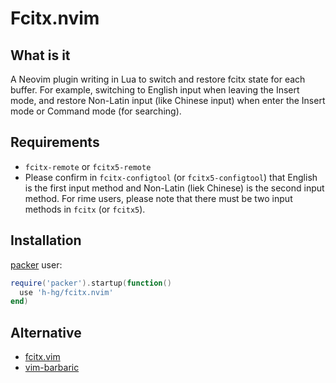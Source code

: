 # Fcitx.nvim

## What is it

A Neovim plugin writing in Lua to switch and restore fcitx state for each buffer. For example, switching to English input when leaving the Insert mode, and restore Non-Latin input (like Chinese input) when enter the Insert mode or Command mode (for searching).

## Requirements

- `fcitx-remote` or `fcitx5-remote`
- Please confirm in `fcitx-configtool` (or `fcitx5-configtool`) that English is the first input method and Non-Latin (liek Chinese) is the second input method. For rime users, please note that there must be two input methods in `fcitx` (or `fcitx5`).

## Installation

[packer](https://github.com/wbthomason/packer.nvim) user:

```lua
require('packer').startup(function()
  use 'h-hg/fcitx.nvim'
end)
```

## Alternative

- [fcitx.vim](https://github.com/lilydjwg/fcitx.vim)
- [vim-barbaric](https://github.com/rlue/vim-barbaric)

